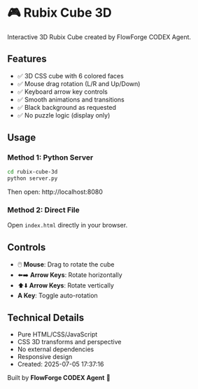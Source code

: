 # 🎮 Rubix Cube 3D

Interactive 3D Rubix Cube created by FlowForge CODEX Agent.

## Features
- ✅ 3D CSS cube with 6 colored faces
- ✅ Mouse drag rotation (L/R and Up/Down)
- ✅ Keyboard arrow key controls
- ✅ Smooth animations and transitions
- ✅ Black background as requested
- ✅ No puzzle logic (display only)

## Usage

### Method 1: Python Server
```bash
cd rubix-cube-3d
python server.py
```
Then open: http://localhost:8080

### Method 2: Direct File
Open `index.html` directly in your browser.

## Controls
- 🖱️ **Mouse**: Drag to rotate the cube
- ⬅️➡️ **Arrow Keys**: Rotate horizontally
- ⬆️⬇️ **Arrow Keys**: Rotate vertically  
- **A Key**: Toggle auto-rotation

## Technical Details
- Pure HTML/CSS/JavaScript
- CSS 3D transforms and perspective
- No external dependencies
- Responsive design
- Created: 2025-07-05 17:37:16

Built by **FlowForge CODEX Agent** 🤖
